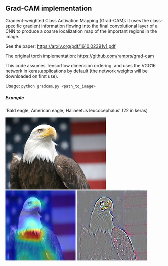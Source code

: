 ## Grad-CAM implementation ##

Gradient-weighted Class Activation Mapping (Grad-CAM):
It uses the class-specific gradient information flowing into the final convolutional layer of a CNN to produce a coarse localization map of the important regions in the image. 

See the paper: https://arxiv.org/pdf/1610.02391v1.pdf

The original torch implementation: https://github.com/ramprs/grad-cam

This code assumes Tensorflow dimension ordering, and uses the VGG16 network in keras.applications by default (the network weights will be downloaded on first use).

Usage: `python gradcam.py <path_to_image>`


##### Example

'Bald eagle, American eagle, Haliaeetus leucocephalus' (22 in keras)

![](bald_american_eagle.jpg)
![](gradcam1.jpg)
![](guided_gradcam.jpg)